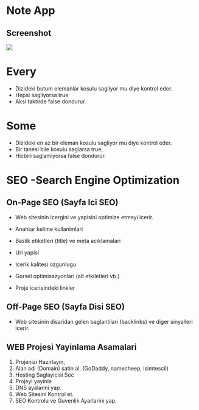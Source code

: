 <h1>Note App</h1>

<h2>Screenshot</h2>

![](Note_App.gif)

# Every

- Dizideki butum elemanlar kosulu sagliyor mu diye kontrol eder.
- Hepsi sagliyorsa true
- Aksi taktirde false dondurur.

# Some

- Dizideki en az bir eleman kosulu sagliyor mu diye kontrol eder.
- Bir tanesi bile kosulu saglarsa true,
- Hicbiri saglamiyorsa false dondurur.

# SEO -Search Engine Optimization

## On-Page SEO (Sayfa Ici SEO)

- Web sitesinin icergini ve yapisini optimize etmeyi icerir.

- Anahtar kelime kullanimlari
- Baslik etiketleri (title) ve meta aciklamalari
- Url yapisi
- Icerik kalitesi ozgunlugu
- Gorsel optimisazyonlari (alt etkiletleri vb.)
- Proje icerisindeki linkler

## Off-Page SEO (Sayfa Disi SEO)

- Web sitesinin disaridan gelen baglantilari (backlinks) ve diger sinyalleri icerir.

## WEB Projesi Yayinlama Asamalari

1. Projenizi Hazirlayin,
2. Alan adi (Domain) satin al, (GoDaddy, namecheep, isimtescil)
3. Hosting Saglayicisi Sec
4. Projeyi yayinla
5. DNS ayalarini yap.
6. Web Sitesini Kontrol et.
7. SEO Kontrolu ve Guvenlik Ayarlarini yap.
